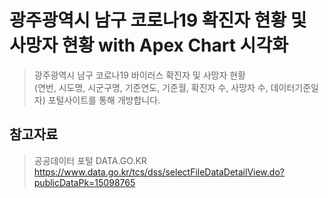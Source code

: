 # 광주광역시 남구 코로나19 확진자 현황 및 사망자 현황 with Apex Chart 시각화

> 광주광역시 남구 코로나19 바이러스 확진자 및 사망자 현황  
> (연번, 시도명, 시군구명, 기준연도, 기준월, 확진자 수, 사망자 수, 데이터기준일자) 포털사이트를 통해 개방합니다.

## 참고자료

> 공공데이터 포털 DATA.GO.KR  
> https://www.data.go.kr/tcs/dss/selectFileDataDetailView.do?publicDataPk=15098765
